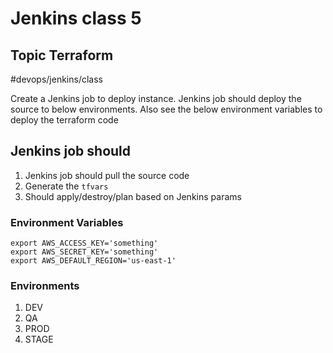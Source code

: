 # Jenkins class 5
## Topic Terraform 
#devops/jenkins/class

Create a Jenkins job to deploy instance. Jenkins job should deploy the source to below environments. Also see the below environment variables to deploy the terraform code

## Jenkins job should 
1. Jenkins job should pull the source code
2. Generate the `tfvars` 
3. Should apply/destroy/plan based on Jenkins params


### Environment Variables
```
export AWS_ACCESS_KEY='something'
export AWS_SECRET_KEY='something'
export AWS_DEFAULT_REGION='us-east-1'
```

### Environments
1. DEV
2. QA
3. PROD
4. STAGE

